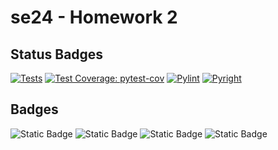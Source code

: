 # se24 - Homework 2

## Status Badges

[![Tests](https://img.shields.io/badge/tests-passing-green)](https://github.com/se24ncsu/se24_hw2/actions/runs/10840438825)
[![Test Coverage: pytest-cov](https://img.shields.io/badge/coverage-100%25-green)](https://github.com/se24ncsu/se24_hw2/actions/runs/10840438825)
[![Pylint](https://img.shields.io/badge/pylint-10.00-green)](https://github.com/se24ncsu/se24_hw2/actions/runs/10840438825)
[![Pyright](https://img.shields.io/badge/pyright-passing-green)](https://github.com/se24ncsu/se24_hw2/actions/runs/10840438825)

## Badges

![Static Badge](https://img.shields.io/badge/language-python-blue)
![Static Badge](https://img.shields.io/badge/license-MIT-purple)
![Static Badge](https://img.shields.io/badge/platform-linux-orange)
![Static Badge](https://img.shields.io/badge/Code_Formatting-autopep8-blue)
